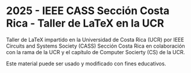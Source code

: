 # **2025 - IEEE CASS Sección Costa Rica - Taller de LaTeX en la UCR**

Taller de LaTeX impartido en la Universidad de Costa Rica (UCR) por IEEE Circuits and Systems Society (CASS) Sección Costa Rica en colaboración con la rama de la UCR y el capítulo de Computer Socierty (CS) de la UCR.

Este material puede ser usado y modificado con fines educativos.
